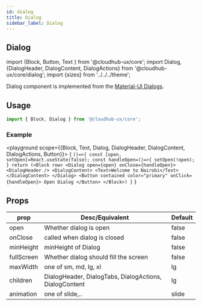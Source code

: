 ```yaml
---
id: dialog
title: Dialog
sidebar_label: Dialog
---
```


## Dialog

import {Block, Button, Text } from '@cloudhub-ux/core';
import Dialog, {DialogHeader, DialogContent, DialogActions} from '@cloudhub-ux/core/dialog';
import {sizes} from '../../../theme';

Dialog component is implemented from the [Material-UI Dialogs](https://material-ui.com/components/buttons/).

## Usage

```js
import { Block, Dialog } from '@cloudhub-ux/core';
```

### Example

<playground scope={{Block, Text, Dialog, DialogHeader, DialogContent, DialogActions, Button}}>
{
`()=>{ const [open, setOpen]=React.useState(false); const handleOpen=()=>{ setOpen(!open); } return (<Block row> <Dialog open={open} onClose={handleOpen}> <DialogHeader /> <DialogContent> <Text>Welcome to Nairobi</Text> </DialogContent> </Dialog> <Button contained color="primary" onClick={handleOpen}> Open Dialog </Button> </Block>) }`
}
</playground>

## Props

<Block>
    <table>
        <thead>
            <tr><th>prop</th><th>Desc/Equivalent</th><th>Default</th></tr>
        </thead>
        <tbody>
            <tr><td>open</td><td>Whether dialog is open</td><td>false</td></tr>
            <tr><td>onClose</td><td>called when dialog is closed</td><td>false</td></tr>
            <tr><td>minHeight</td><td>minHeight of Dialog</td><td>false</td></tr>
            <tr><td>fullScreen</td><td>Whether dialog should fill the screen</td><td>false</td></tr>
            <tr><td>maxWidth</td><td>one of sm, md, lg, xl</td><td>lg</td></tr>
            <tr><td>children</td><td>DialogHeader, DialogTabs, DialogActions, DialogContent</td><td>lg</td></tr>
            <tr><td>animation</td><td>one of slide,..</td><td>slide</td></tr>
        </tbody>
    </table>
</Block>
